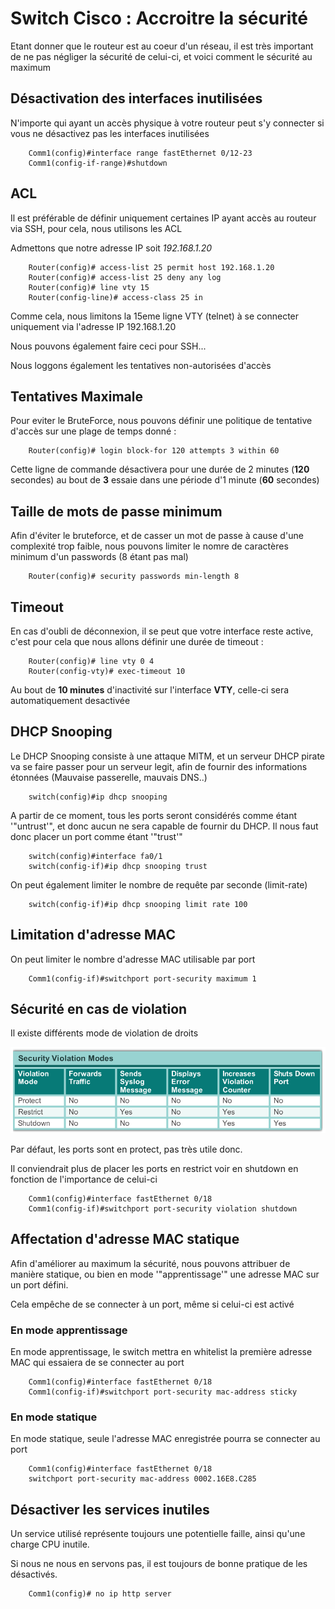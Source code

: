 # Switch Cisco : Accroitre la sécurité

Etant donner que le routeur est au coeur d'un réseau, il est très
important de ne pas négliger la sécurité de celui-ci, et voici comment
le sécurité au maximum

## Désactivation des interfaces inutilisées

N'importe qui ayant un accès physique à votre routeur peut s'y
connecter si vous ne désactivez pas les interfaces inutilisées

```cisco
    Comm1(config)#interface range fastEthernet 0/12-23
    Comm1(config-if-range)#shutdown
```

## ACL

Il est préférable de définir uniquement certaines IP ayant accès au
routeur via SSH, pour cela, nous utilisons les ACL

Admettons que notre adresse IP soit *192.168.1.20*

```cisco
    Router(config)# access-list 25 permit host 192.168.1.20
    Router(config)# access-list 25 deny any log
    Router(config)# line vty 15
    Router(config-line)# access-class 25 in
```

Comme cela, nous limitons la 15eme ligne VTY (telnet) à se connecter
uniquement via l'adresse IP 192.168.1.20

Nous pouvons également faire ceci pour SSH...

Nous loggons également les tentatives non-autorisées d'accès

## Tentatives Maximale

Pour eviter le BruteForce, nous pouvons définir une politique de
tentative d'accès sur une plage de temps donné :

```cisco
    Router(config)# login block-for 120 attempts 3 within 60
```

Cette ligne de commande désactivera pour une durée de 2 minutes (**120**
secondes) au bout de **3** essaie dans une période d'1 minute (**60**
secondes)

## Taille de mots de passe minimum

Afin d'éviter le bruteforce, et de casser un mot de passe à cause
d'une complexité trop faible, nous pouvons limiter le nomre de
caractères minimum d'un passwords (8 étant pas mal)

```cisco
    Router(config)# security passwords min-length 8
```

## Timeout

En cas d'oubli de déconnexion, il se peut que votre interface reste
active, c'est pour cela que nous allons définir une durée de timeout :

```cisco
    Router(config)# line vty 0 4
    Router(config-vty)# exec-timeout 10
```

Au bout de **10 minutes** d'inactivité sur l'interface **VTY**,
celle-ci sera automatiquement desactivée

## DHCP Snooping

Le DHCP Snooping consiste à une attaque MITM, et un serveur DHCP pirate
va se faire passer pour un serveur legit, afin de fournir des
informations étonnées (Mauvaise passerelle, mauvais DNS..)

```cisco
    switch(config)#ip dhcp snooping
```

A partir de ce moment, tous les ports seront considérés comme étant
'"untrust'", et donc aucun ne sera capable de fournir du DHCP. Il nous
faut donc placer un port comme étant '"trust'"

```cisco
    switch(config)#interface fa0/1
    switch(config-if)#ip dhcp snooping trust
```

On peut également limiter le nombre de requête par seconde (limit-rate)

```cisco
    switch(config-if)#ip dhcp snooping limit rate 100
```

## Limitation d'adresse MAC

On peut limiter le nombre d'adresse MAC utilisable par port

```cisco
    Comm1(config-if)#switchport port-security maximum 1
```

## Sécurité en cas de violation

Il existe différents mode de violation de droits

![Port Security Violation](./_img/port-security-violations.png)

Par défaut, les ports sont en protect, pas très utile donc.

Il conviendrait plus de placer les ports en restrict voir en shutdown en
fonction de l'importance de celui-ci

```cisco
    Comm1(config)#interface fastEthernet 0/18
    Comm1(config-if)#switchport port-security violation shutdown
```

## Affectation d'adresse MAC statique

Afin d'améliorer au maximum la sécurité, nous pouvons attribuer de
manière statique, ou bien en mode '"apprentissage'" une adresse MAC sur
un port défini.

Cela empêche de se connecter à un port, même si celui-ci est activé

### En mode apprentissage

En mode apprentissage, le switch mettra en whitelist la première adresse
MAC qui essaiera de se connecter au port

```cisco
    Comm1(config)#interface fastEthernet 0/18
    Comm1(config-if)#switchport port-security mac-address sticky
```

### En mode statique

En mode statique, seule l'adresse MAC enregistrée pourra se connecter
au port

```cisco
    Comm1(config)#interface fastEthernet 0/18
    switchport port-security mac-address 0002.16E8.C285
```

## Désactiver les services inutiles

Un service utilisé représente toujours une potentielle faille, ainsi
qu'une charge CPU inutile.

Si nous ne nous en servons pas, il est toujours de bonne pratique de les
désactivés.

```cisco
    Comm1(config)# no ip http server
```

